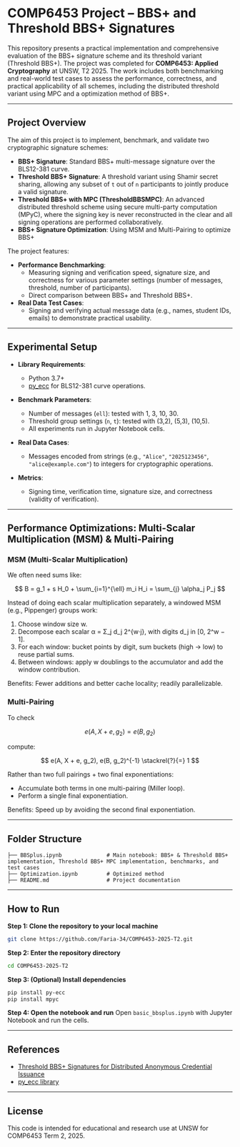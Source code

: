 # COMP6453 Project – BBS+ and Threshold BBS+ Signatures

This repository presents a practical implementation and comprehensive evaluation of the BBS+ signature scheme and its threshold variant (Threshold BBS+). The project was completed for **COMP6453: Applied Cryptography** at UNSW, T2 2025. The work includes both benchmarking and real-world test cases to assess the performance, correctness, and practical applicability of all schemes, including the distributed threshold variant using MPC and a optimization method of BBS+.

---

## Project Overview

The aim of this project is to implement, benchmark, and validate two cryptographic signature schemes:

- **BBS+ Signature**: Standard BBS+ multi-message signature over the BLS12-381 curve.
- **Threshold BBS+ Signature**: A threshold variant using Shamir secret sharing, allowing any subset of `t` out of `n` participants to jointly produce a valid signature.
- **Threshold BBS+ with MPC (ThresholdBBSMPC)**: An advanced distributed threshold scheme using secure multi-party computation (MPyC), where the signing key is never reconstructed in the clear and all signing operations are performed collaboratively.
- **BBS+ Signature Optimization**: Using MSM and Multi-Pairing to optimize BBS+

The project features:

- **Performance Benchmarking**: 
  - Measuring signing and verification speed, signature size, and correctness for various parameter settings (number of messages, threshold, number of participants).
  - Direct comparison between BBS+ and Threshold BBS+.
- **Real Data Test Cases**: 
  - Signing and verifying actual message data (e.g., names, student IDs, emails) to demonstrate practical usability.

---

## Experimental Setup

- **Library Requirements**:
  - Python 3.7+
  - [py_ecc](https://github.com/ethereum/py_ecc) for BLS12-381 curve operations.

- **Benchmark Parameters**:
  - Number of messages (`ell`): tested with 1, 3, 10, 30.
  - Threshold group settings (`n`, `t`): tested with (3,2), (5,3), (10,5).
  - All experiments run in Jupyter Notebook cells.

- **Real Data Cases**:
  - Messages encoded from strings (e.g., `"Alice"`, `"2025123456"`, `"alice@example.com"`) to integers for cryptographic operations.

- **Metrics**:
  - Signing time, verification time, signature size, and correctness (validity of verification).

---


## Performance Optimizations: Multi-Scalar Multiplication (MSM) & Multi-Pairing

### MSM (Multi-Scalar Multiplication)
We often need sums like:

$$ 
B = g_1 + s H_0 + \sum_{i=1}^{\ell} m_i H_i = \sum_{j} \alpha_j P_j 
$$

Instead of doing each scalar multiplication separately, a windowed MSM (e.g., Pippenger) groups work:

1. Choose window size w.
2. Decompose each scalar α = Σ_j d_j 2^{w·j}, with digits d_j in [0, 2^w − 1].
3. For each window: bucket points by digit, sum buckets (high → low) to reuse partial sums.
4. Between windows: apply w doublings to the accumulator and add the window contribution.

Benefits: Fewer additions and better cache locality; readily parallelizable.

### Multi-Pairing
To check 

$$ 
e(A, X + e, g_2) = e(B, g_2) 
$$

compute:

$$ 
e(A, X + e, g_2), e(B, g_2)^{-1} \stackrel{?}{=} 1 
$$

Rather than two full pairings + two final exponentiations:
- Accumulate both terms in one multi-pairing (Miller loop).
- Perform a single final exponentiation.

Benefits: Speed up by avoiding the second final exponentiation.

---

## Folder Structure

```
├── BBSplus.ipynb              # Main notebook: BBS+ & Threshold BBS+ implementation, Threshold BBS+ MPC implementation, benchmarks, and test cases
├── Optimization.ipynb         # Optimized method
├── README.md                  # Project documentation
```

---

## How to Run


**Step 1: Clone the repository to your local machine**
```bash
git clone https://github.com/Faria-34/COMP6453-2025-T2.git
```

**Step 2: Enter the repository directory**
```bash
cd COMP6453-2025-T2
```

**Step 3: (Optional) Install dependencies**
```bash
pip install py-ecc
pip install mpyc
```

**Step 4: Open the notebook and run**
Open `basic_bbsplus.ipynb` with Jupyter Notebook and run the cells.

---




## References

- [Threshold BBS+ Signatures for Distributed Anonymous Credential Issuance](https://eprint.iacr.org/2023/602)
- [py_ecc library](https://github.com/ethereum/py_ecc)

---

## License

This code is intended for educational and research use at UNSW for COMP6453 Term 2, 2025.